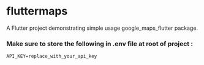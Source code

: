 # fluttermaps

A Flutter project demonstrating simple usage google_maps_flutter package.


### Make sure to store the following in .env file at root of project : 
```
API_KEY=replace_with_your_api_key
```
